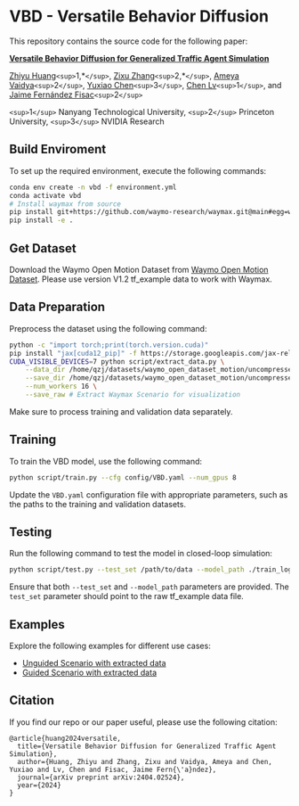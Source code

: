 # VBD - Versatile Behavior Diffusion

This repository contains the source code for the following paper:

[**Versatile Behavior Diffusion for Generalized Traffic Agent Simulation**](https://arxiv.org/abs/2404.02524)

[Zhiyu Huang](https://mczhi.github.io/)`<sup>`1,\*`</sup>`, [Zixu Zhang](https://zzx9636.github.io/)`<sup>`2,\*`</sup>`, [Ameya Vaidya](https://scholar.google.com/citations?user=TWo54ggAAAAJ&hl=en)`<sup>`2`</sup>`, [Yuxiao Chen](https://research.nvidia.com/person/yuxiao-chen)`<sup>`3`</sup>`, [Chen Lv](https://lvchen.wixsite.com/automan)`<sup>`1`</sup>`, and [Jaime Fernández Fisac](https://ece.princeton.edu/people/jaime-fernandez-fisac)`<sup>`2`</sup>`

`<sup>`1`</sup>` Nanyang Technological University, `<sup>`2`</sup>` Princeton University, `<sup>`3`</sup>` NVIDIA Research

## Build Enviroment

To set up the required environment, execute the following commands:

```bash
conda env create -n vbd -f environment.yml
conda activate vbd 
# Install waymax from source
pip install git+https://github.com/waymo-research/waymax.git@main#egg=waymo-waymax
pip install -e .
```

## Get Dataset

Download the Waymo Open Motion Dataset from [Waymo Open Motion Dataset](https://waymo.com/open/data/motion/). Please use version V1.2 tf_example data to work with Waymax.

## Data Preparation

Preprocess the dataset using the following command:

```bash
python -c "import torch;print(torch.version.cuda)"
pip install "jax[cuda12_pip]" -f https://storage.googleapis.com/jax-releases/jax_cuda_releases.html
CUDA_VISIBLE_DEVICES=7 python script/extract_data.py \
    --data_dir /home/qzj/datasets/waymo_open_dataset_motion/uncompressed/tf_example/validation_interactive \
    --save_dir /home/qzj/datasets/waymo_open_dataset_motion/uncompressed/tf_example/validation_interactive_processed \
    --num_workers 16 \
    --save_raw # Extract Waymax Scenario for visualization
```

Make sure to process training and validation data separately.

## Training

To train the VBD model, use the following command:

```bash
python script/train.py --cfg config/VBD.yaml --num_gpus 8
```

Update the ``VBD.yaml`` configuration file with appropriate parameters, such as the paths to the training and validation datasets.

## Testing

Run the following command to test the model in closed-loop simulation:

```bash
python script/test.py --test_set /path/to/data --model_path ./train_log/VBD/model.pth --save_simulation
```

Ensure that both ``--test_set`` and ``--model_path`` parameters are provided. The ``test_set`` parameter should point to the raw tf_example data file.

## Examples

Explore the following examples for different use cases:

- [Unguided Scenario with extracted data](example/unguided_generation.ipynb)
- [Guided Scenario with extracted data](example/goal_guided_generation.ipynb)

## Citation

If you find our repo or our paper useful, please use the following citation:

```
@article{huang2024versatile,
  title={Versatile Behavior Diffusion for Generalized Traffic Agent Simulation},
  author={Huang, Zhiyu and Zhang, Zixu and Vaidya, Ameya and Chen, Yuxiao and Lv, Chen and Fisac, Jaime Fern{\'a}ndez},
  journal={arXiv preprint arXiv:2404.02524},
  year={2024}
}
```
